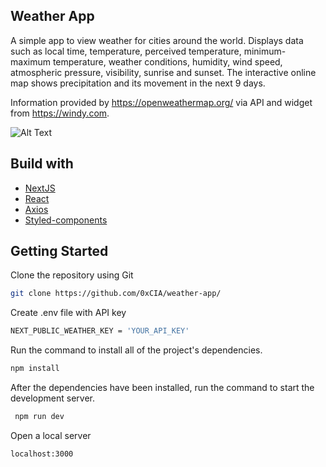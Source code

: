 ## Weather App
A simple app to view weather for cities around the world. Displays data such as local time, temperature, perceived temperature, minimum-maximum temperature, weather conditions, humidity, wind speed, atmospheric pressure, visibility, sunrise and sunset.
The interactive online map shows precipitation and its movement in the next 9 days.

Information provided by https://openweathermap.org/ via API and widget from https://windy.com.

![Alt Text](https://i.imgur.com/jprtlza.png)

## Build with
- [NextJS](https://nextjs.org/)
- [React](https://reactjs.org/)
- [Axios](https://axios-http.com/)
- [Styled-components](https://styled-components.com/)

## Getting Started

Clone the repository using Git
```sh
git clone https://github.com/0xCIA/weather-app/
```
Create .env file with API key
```sh
NEXT_PUBLIC_WEATHER_KEY = 'YOUR_API_KEY'
```

Run the command to install all of the project's dependencies.
```sh
npm install
```

After the dependencies have been installed, run the command to start the development server.
```sh
 npm run dev
```
Open a local server
```sh
localhost:3000
```
